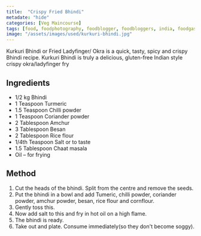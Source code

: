 ```yaml
---
title:  "Crispy Fried Bhindi"
metadate: "hide"
categories: [Veg Maincourse]
tags: [food, foodphotography, foodblogger, foodbloggers, india, foodgasm, indianfood, love, foodcoma, foodporn,indiancooking, indianrecipe, foodlovers, indianfood, indianfoodbloggers, foodiesofinstagram, foodlove, indian, indiancouple, eatlocal, eathealthy, eatwell, desifood, trending, tasty, taste, yummyinmytummy, foodie, instafood, instafoodie, foodstagram, instagood, passionatepaprika, foodblog, easy, indian, recipe, mothersrecipe, cooking, easycooking, easyrecipe, simple, simplefood ]
image: "/assets/images/used/kurkuri-bhindi.jpg"
---
```


Kurkuri Bhindi or Fried Ladyfinger/ Okra is a quick, tasty, spicy and crispy Bhindi recipe. Kurkuri Bhindi is truly a delicious, gluten-free Indian style crispy okra/ladyfinger fry

## Ingredients

- 1/2 kg Bhindi 
- 1 Teaspoon Turmeric 
- 1.5 Teaspoon Chilli powder 
- 1 Teaspoon Coriander powder 
- 2 Tablespoon Amchur 
- 3 Tablespoon Besan 
- 2 Tablespoon Rice flour 
- 1/4th Teaspoon Salt or to taste
- 1.5 Tablespoon Chaat masala 
- Oil – for frying

## Method

1. Cut the heads of the bhindi. Split from the centre and remove the seeds. 
2. Put the bhindi in a bowl and add Tumeric, chilli powder, coriander powder, amchur powder, besan, rice flour and cornflour. 
3. Gently toss this. 
4. Now add salt to this and fry in hot oil on a high flame. 
5. The bhindi is ready. 
6. Take out and plate. Consume immediately(so they don't become soggy). 

